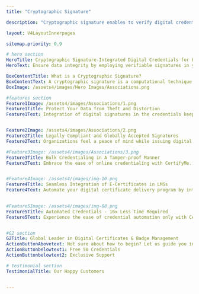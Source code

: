 ```yaml
---
title: "Cryptographic Signature"

description: "Cryptographic signature enables to verify digital credentials"

layout: V4LayoutInnerpages

sitemap.priority: 0.9

# hero section
HeroTitle: Cryptographic Signature-Integrated Digital Credentials for High Level of Data Security
HeroText: Ensure data integrity by employing verifiable signatures in your digital certificates to showcase proof of authenticity.

BoxContentTitle: What is a Cryptographic Signature?
BoxContentText: A cryptographic signature is a computational technique to prove the authenticity of your verifiable certificate. These signatures prevent data tampering and are perfect for fraud prevention. The signatures record every minute detail of digital communications via credentials. A certificate that comes with such signatures ensures heightened security and authority.
BoxImage: /assets4/images/Hero Images/Associations.png

#features section
Feature1Image: /assets4/images/Associations/1.png
Feature1Title: Protect Your Data from Theft and Distortion
Feature1Text: Integration of digital signatures in the credentials keeps you a step ahead of your competitors. Limit access to your e-certificates and open badges to control credential fraud. The signature protects user data and follows strict safety guidelines to screen fraudulent signatures.


Feature2Image: /assets4/images/Associations/2.png
Feature2Title: Legally Compliant and Globally Accepted Signatures
Feature2Text: Organizations feel a peace of mind while issuing digital certificates using our platform. We operate following no-nonsense safety protocols. The verifiable signature quickly identifies and blocks unauthorized activities in online credentials. Micro badges and digital certificates that incorporate such signatures reflect an image of governance.

#Feature3Image: /assets4/images/Associations/3.png
Feature3Title: Bulk Credentialing in A Tamper-proof Manner
Feature3Text: Embrace the ease of online credentialing with CertifyMe. Press a single button and automatically send your certificates & badges to all recipients. Simplify the process of providing a ‘seal of approval’ to learners & members to progress their careers.


#Feature4Image: /assets4/images/img-10.png
Feature4Title: Seamless Integration of E-Certificates in LMSs
Feature4Text: Automate your digital certificate delivery program by integrating us into your existing learning management systems following a no-code integration process. Effortlessly manage your recipient data without the worry of data theft.

 
#Feature5Image: /assets4/images/img-08.png
Feature5Title: Automated Credentials - 16x Less Time Required
Feature5Text: Experience the ease of credential automation only with CertifyMe. Quick delivery and tracking of as many credentials as you issue. Don’t be in the dark anymore about the future of credentials offered by you - track them down whenever you want, wherever you want.<br> Integrate us into your learning management system (LMSs) for a simplified yet effective credential management solution.


#G2 section
G2Title: Global Leader in Digital Certificates & Badge Management
ActionButtonAbovetext: Not sure about how to begin? Let us guide you in the right direction!
ActionButtonbelowtext1: Free 50 Credentials
ActionButtonbelowtext2: Exclusive Support

# testimonial section
TestimonialTitle: Our Happy Customers


---
```

